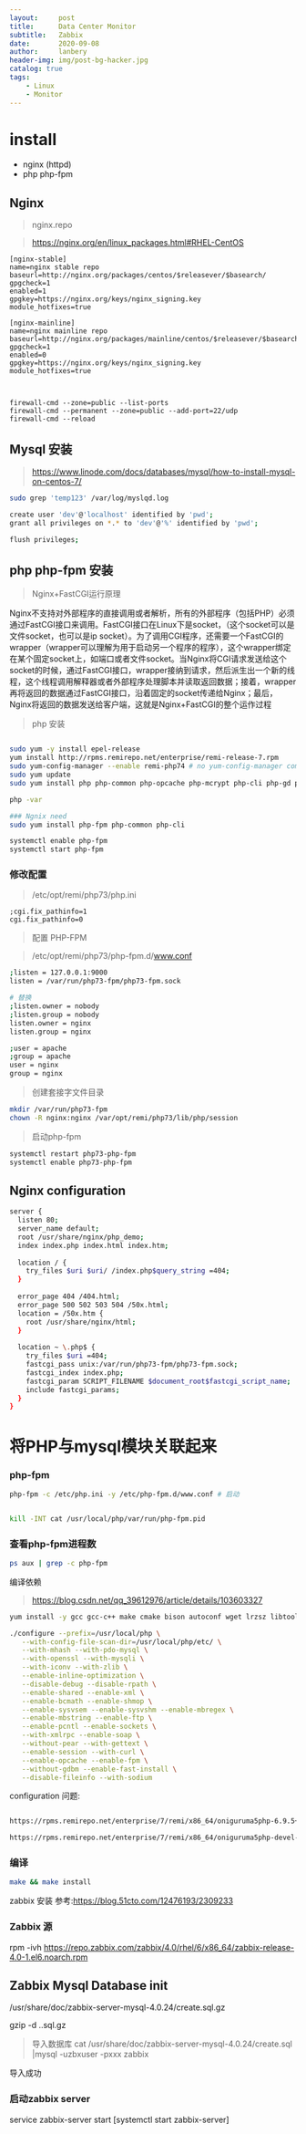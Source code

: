 ```yaml
---
layout:     post
title:      Data Center Monitor
subtitle:   Zabbix
date:       2020-09-08
author:     lanbery
header-img: img/post-bg-hacker.jpg
catalog: true
tags:
    - Linux
    - Monitor 
---
```


# install

  - nginx (httpd) 
  - php php-fpm 



## Nginx 

> nginx.repo

> https://nginx.org/en/linux_packages.html#RHEL-CentOS

```
[nginx-stable]
name=nginx stable repo
baseurl=http://nginx.org/packages/centos/$releasever/$basearch/
gpgcheck=1
enabled=1
gpgkey=https://nginx.org/keys/nginx_signing.key
module_hotfixes=true

[nginx-mainline]
name=nginx mainline repo
baseurl=http://nginx.org/packages/mainline/centos/$releasever/$basearch/
gpgcheck=1
enabled=0
gpgkey=https://nginx.org/keys/nginx_signing.key
module_hotfixes=true
```


```


firewall-cmd --zone=public --list-ports
firewall-cmd --permanent --zone=public --add-port=22/udp  
firewall-cmd --reload
```

## Mysql 安装

> https://www.linode.com/docs/databases/mysql/how-to-install-mysql-on-centos-7/

```bash
sudo grep 'temp123' /var/log/myslqd.log

create user 'dev'@'localhost' identified by 'pwd';
grant all privileges on *.* to 'dev'@'%' identified by 'pwd';

flush privileges;
```


## php php-fpm 安装


> Nginx+FastCGI运行原理

  Nginx不支持对外部程序的直接调用或者解析，所有的外部程序（包括PHP）必须通过FastCGI接口来调用。FastCGI接口在Linux下是socket，（这个socket可以是文件socket，也可以是ip socket）。为了调用CGI程序，还需要一个FastCGI的wrapper（wrapper可以理解为用于启动另一个程序的程序），这个wrapper绑定在某个固定socket上，如端口或者文件socket。当Nginx将CGI请求发送给这个socket的时候，通过FastCGI接口，wrapper接纳到请求，然后派生出一个新的线程，这个线程调用解释器或者外部程序处理脚本并读取返回数据；接着，wrapper再将返回的数据通过FastCGI接口，沿着固定的socket传递给Nginx；最后，Nginx将返回的数据发送给客户端，这就是Nginx+FastCGI的整个运作过程

> php 安装

```bash 

sudo yum -y install epel-release
yum install http://rpms.remirepo.net/enterprise/remi-release-7.rpm
sudo yum-config-manager --enable remi-php74 # no yum-config-manager command do this : yum install yum-utils
sudo yum update 
sudo yum install php php-common php-opcache php-mcrypt php-cli php-gd php-curl php-mysqlnd

php -var

### Ngnix need 
sudo yum install php-fpm php-common php-cli

systemctl enable php-fpm 
systemctl start php-fpm
```

### 修改配置

> /etc/opt/remi/php73/php.ini 

```text 
;cgi.fix_pathinfo=1 
cgi.fix_pathinfo=0 
```

> 配置 PHP-FPM

> /etc/opt/remi/php73/php-fpm.d/www.conf 

```bash 
;listen = 127.0.0.1:9000
listen = /var/run/php73-fpm/php73-fpm.sock

# 替换
;listen.owner = nobody
;listen.group = nobody
listen.owner = nginx
listen.group = nginx

;user = apache
;group = apache
user = nginx
group = nginx

```

> 创建套接字文件目录

```bash
mkdir /var/run/php73-fpm 
chown -R nginx:nginx /var/opt/remi/php73/lib/php/session
```

> 启动php-fpm

```bash 
systemctl restart php73-php-fpm
systemctl enable php73-php-fpm
```

## Nginx configuration

```bash 
server {
  listen 80;
  server_name default;
  root /usr/share/nginx/php_demo;
  index index.php index.html index.htm;
  
  location / {
    try_files $uri $uri/ /index.php$query_string =404;
  }
  
  error_page 404 /404.html;
  error_page 500 502 503 504 /50x.html;
  location = /50x.htm {
    root /usr/share/nginx/html;
  }
  
  location ~ \.php$ {
    try_files $uri =404;
    fastcgi_pass unix:/var/run/php73-fpm/php73-fpm.sock;
    fastcgi_index index.php;
    fastcgi_param SCRIPT_FILENAME $document_root$fastcgi_script_name;
    include fastcgi_params;
  }
}


```


# 将PHP与mysql模块关联起来



### php-fpm 

```bash
php-fpm -c /etc/php.ini -y /etc/php-fpm.d/www.conf # 启动 


kill -INT cat /usr/local/php/var/run/php-fpm.pid
```

### 查看php-fpm进程数

```bash
ps aux | grep -c php-fpm
```

编译依赖

>https://blog.csdn.net/qq_39612976/article/details/103603327

```bash
yum install -y gcc gcc-c++ make cmake bison autoconf wget lrzsz libtool libtool-ltdl-devel freetype-devel libjpeg.x86_64 libjpeg-devel libpng-devel gd-devel python-devel  patch  sudo openssl* openssl openssl-devel ncurses-devel bzip* bzip2 unzip zlib-devel libevent* libxml* libxml2-devel libcurl* curl-devel readline-devel sqlite-devel libsodium-devel https://dl.fedoraproject.org/pub/epel/7/x86_64/Packages/o/oniguruma-5.9.5-3.el7.x86_64.rpm https://dl.fedoraproject.org/pub/epel/7/x86_64/Packages/o/oniguruma-devel-5.9.5-3.el7.x86_64.rpm
```

```bash 
./configure --prefix=/usr/local/php \
   --with-config-file-scan-dir=/usr/local/php/etc/ \
   --with-mhash --with-pdo-mysql \
   --with-openssl --with-mysqli \
   --with-iconv --with-zlib \
   --enable-inline-optimization \
   --disable-debug --disable-rpath \
   --enable-shared --enable-xml \
   --enable-bcmath --enable-shmop \
   --enable-sysvsem --enable-sysvshm --enable-mbregex \
   --enable-mbstring --enable-ftp \
   --enable-pcntl --enable-sockets \
   --with-xmlrpc --enable-soap \
   --without-pear --with-gettext \
   --enable-session --with-curl \
   --enable-opcache --enable-fpm \
   --without-gdbm --enable-fast-install \
   --disable-fileinfo --with-sodium
```

configuration 问题:


```bash 

https://rpms.remirepo.net/enterprise/7/remi/x86_64/oniguruma5php-6.9.5+rev1-2.el7.remi.x86_64.rpm

https://rpms.remirepo.net/enterprise/7/remi/x86_64/oniguruma5php-devel-6.9.5+rev1-2.el7.remi.x86_64.rpm

```

### 编译 

```bash 
make && make install
```

zabbix 安装 参考:https://blog.51cto.com/12476193/2309233

### Zabbix 源 
rpm -ivh  https://repo.zabbix.com/zabbix/4.0/rhel/6/x86_64/zabbix-release-4.0-1.el6.noarch.rpm

## Zabbix Mysql Database init 

/usr/share/doc/zabbix-server-mysql-4.0.24/create.sql.gz 

gzip -d ..sql.gz 

> 导入数据库
cat /usr/share/doc/zabbix-server-mysql-4.0.24/create.sql |mysql -uzbxuser -pxxx zabbix 

导入成功

### 启动zabbix server 

service zabbix-server start  [systemctl start zabbix-server]